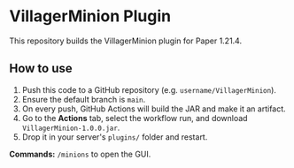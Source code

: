 # VillagerMinion Plugin

This repository builds the VillagerMinion plugin for Paper 1.21.4.

## How to use

1. Push this code to a GitHub repository (e.g. `username/VillagerMinion`).
2. Ensure the default branch is `main`.
3. On every push, GitHub Actions will build the JAR and make it an artifact.
4. Go to the **Actions** tab, select the workflow run, and download `VillagerMinion-1.0.0.jar`.
5. Drop it in your server's `plugins/` folder and restart.

**Commands:** `/minions` to open the GUI.
